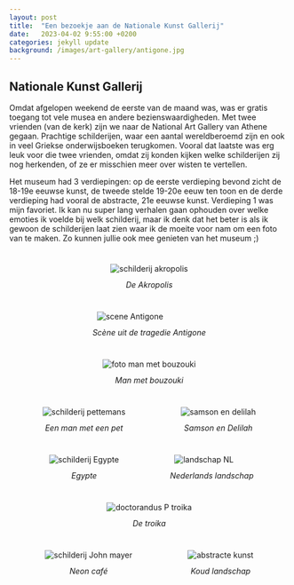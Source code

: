 ```yaml
---
layout: post
title:  "Een bezoekje aan de Nationale Kunst Gallerij"
date:   2023-04-02 9:55:00 +0200
categories: jekyll update
background: /images/art-gallery/antigone.jpg
---
```

<style>
    .gallerij {
        display: flex;
        flex-direction: row;
        flex-wrap: wrap;
        justify-content: center;
    }
    img {
        max-height: 50vh;
        max-width: 40vw;
        margin: 10px;
    }
    figcaption {
        font-style: italic;
        padding: 2px;
        text-align: center;
    }
</style>
<h2>Nationale Kunst Gallerij</h2>
Omdat afgelopen weekend de eerste van de maand was, was er gratis toegang tot vele musea en andere bezienswaardigheden. Met twee vrienden (van de kerk) zijn we naar de National Art Gallery van Athene gegaan. Prachtige schilderijen, waar een aantal wereldberoemd zijn en ook in veel Griekse onderwijsboeken terugkomen. Vooral dat laatste was erg leuk voor die twee vrienden, omdat zij konden kijken welke schilderijen zij nog herkenden, of ze er misschien meer over wisten te vertellen.

Het museum had 3 verdiepingen: op de eerste verdieping bevond zicht de 18-19e eeuwse kunst, de tweede stelde 19-20e eeuw ten toon en de derde verdieping had vooral de abstracte, 21e eeuwse kunst. Verdieping 1 was mijn favoriet. Ik kan nu super lang verhalen gaan ophouden over welke emoties ik voelde bij welk schilderij, maar ik denk dat het beter is als ik gewoon de schilderijen laat zien waar ik de moeite voor nam om een foto van te maken. Zo kunnen jullie ook mee genieten van het museum ;)

<div class="gallerij">
<figure>
    <img src="/images/art-gallery/akropolis.jpg" alt="schilderij akropolis"/>
    <figcaption>De Akropolis</figcaption>
</figure>
<figure>
    <img src="/images/art-gallery/antigone.jpg" alt="scene Antigone"/>
    <figcaption>Scène uit de tragedie Antigone</figcaption>
</figure>
<figure>
    <img src="/images/art-gallery/bouzouki.jpg" alt="foto man met bouzouki"/>
    <figcaption>Man met bouzouki</figcaption>
</figure>
<figure>
    <img src="/images/art-gallery/manMetPet.jpg" alt="schilderij pettemans"/>
    <figcaption>Een man met een pet</figcaption>
</figure>
<figure>
    <img src="/images/art-gallery/samson.jpg" alt="samson en delilah"/>
    <figcaption>Samson en Delilah</figcaption>
</figure>
<figure>
    <img src="/images/art-gallery/egypte.jpg" alt="schilderij Egypte"/>
    <figcaption>Egypte</figcaption>
</figure>
<figure>
    <img src="/images/art-gallery/nl.jpg" alt="landschap NL"/>
    <figcaption>Nederlands landschap</figcaption>
</figure>

<figure>
    <img src="/images/art-gallery/troika.jpg" alt="doctorandus P troika"/>
    <figcaption>De troika</figcaption>
</figure>
<figure>
    <img src="/images/art-gallery/neon.jpg" alt="schilderij John mayer"/>
    <figcaption>Neon café</figcaption>
</figure>
<figure>
    <img src="/images/art-gallery/ijsboom.jpg" alt="abstracte kunst"/>
    <figcaption>Koud landschap</figcaption>
</figure>
</div>